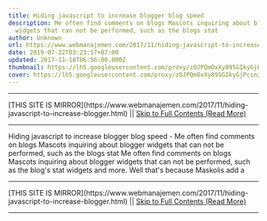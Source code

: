 ```yaml
---
title: Hiding javascript to increase blogger blog speed
description: Me often find comments on blogs Mascots inquiring about blogger
  widgets that can not be performed, such as the blogs stat
author: Unknown
url: https://www.webmanajemen.com/2017/11/hiding-javascript-to-increase-blogger.html
date: 2019-07-22T03:23:17+07:00
updated: 2017-11-18T06:56:00.000Z
thumbnail: https://lh5.googleusercontent.com/proxy/zOJPQmOxXy895GIkyGjPcsnz3xVCQZGUJhgMGWk2BJS4JNQcjbpMUA9IeG5TdHv9Yv0q5USG8ipopidYGRGZUZgo-yGy2zPcevf0iMrMACluVNuYUgrAOQ=w300-h300-nc
cover: https://lh5.googleusercontent.com/proxy/zOJPQmOxXy895GIkyGjPcsnz3xVCQZGUJhgMGWk2BJS4JNQcjbpMUA9IeG5TdHv9Yv0q5USG8ipopidYGRGZUZgo-yGy2zPcevf0iMrMACluVNuYUgrAOQ=w300-h300-nc
---
```


<hr/> [THIS SITE IS MIRROR](https://www.webmanajemen.com/2017/11/hiding-javascript-to-increase-blogger.html) || <a href="https://www.webmanajemen.com/2017/11/hiding-javascript-to-increase-blogger.html" rel="follow" class="button" id="read-more">Skip to Full Contents (Read More)</a> <hr/> Hiding javascript to increase blogger blog speed - Me often find comments on blogs Mascots inquiring about blogger widgets that can not be performed, such as the blogs stat Me often find comments on blogs Mascots inquiring about blogger
            widgets that can not be performed, such as the blog's stat widgets
            and more. Well that's because Maskolis add a  <hr/> [THIS SITE IS MIRROR](https://www.webmanajemen.com/2017/11/hiding-javascript-to-increase-blogger.html) || <a href="https://www.webmanajemen.com/2017/11/hiding-javascript-to-increase-blogger.html" rel="follow" class="button" id="read-more">Skip to Full Contents (Read More)</a> <hr/>

<script>
    if (location.host.includes('dimaslanjaka12')) {
      location.replace('https://www.webmanajemen.com/2017/11/hiding-javascript-to-increase-blogger.html');
    }
  </script>